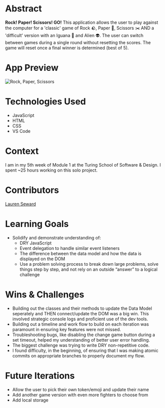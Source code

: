 # Abstract
**Rock! Paper! Scissors! GO!** This application allows the user to play against the computer for a 'classic' game of Rock 🪨, Paper 📝, Scissors ✂️ AND a 'difficult' version with an Iguana 🦎 and Alien 👽. The user can switch between games during a single round without resetting the scores. The game will reset once a final winner is determined (best of 5). 

# App Preview 
![Rock, Paper, Scissors](https://media.giphy.com/media/xCZQHevwr3gqE16a13/giphy.gif)

# Technologies Used
- JavaScript
- HTML
- CSS
- VS Code

# Context
I am in my 5th week of Module 1 at the Turing School of Software & Design. I spent ~25 hours working on this solo project. 

# Contributors
[Lauren Seward](https://github.com/LSeward0421)

# Learning Goals
- Solidify and demonstrate understanding of:
  - DRY JavaScript
  - Event delegation to handle similar event listeners
  - The difference between the data model and how the data is displayed on the DOM
  - Use a problem solving process to break down large problems, solve things step by step, and not rely on an outside “answer” to a logical challenge

# Wins & Challenges
  - Building out the classes and their methods to update the Data Model seperately and THEN connect/update the DOM was a big win. This involved strategic console logs and proficient use of the dev tools. 
  - Building out a timeline and work flow to build on each iteration was paramount in ensuring key features were not missed. 
  - Troubleshooting bugs, like disabling the change game button during a set timeout, helped my understanding of better user error handling. 
  - The biggest challenge was trying to write DRY non-repetitive code.
  - I found difficulty, in the beginning, of ensuring that I was making atomic commits on appropriate branches to properly document my flow. 

  # Future Iterations
  - Allow the user to pick their own token/emoji and update their name
  - Add another game version with even more fighters to choose from
  - Add local storage